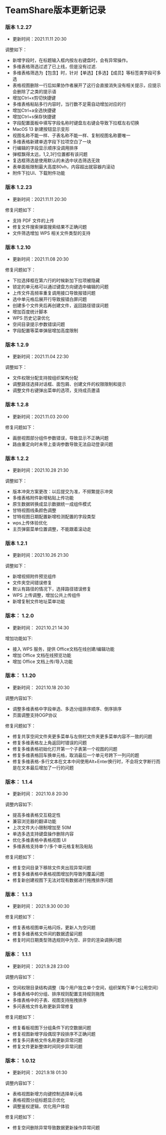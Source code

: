 # TeamShare版本更新记录

### 版本 1.2.27

- 更新时间：2021.11.11 20:30

调整如下：
* 新增字段时，在标题输入框内按左右键盘时，会有异常操作。
* 多维表格筛选过滤了已上线，但是没有过滤.
* 多维表格筛选为【包含】时，针对【单选】【多选】【成员】等标签类字段可多选
* 表格视图删除一行后如果协作者展开了这行会直接消失没有相关提示，应提示会删除了之类的提示语
* 增加Ctrl+x剪切快捷键
* 多维表格粘贴多行内容时，当行数不足需自动增加对应的行
* 增加Ctrl+a全选快捷键
* 增加Ctrl+s保存快捷键
* 字段配置面板中填写字段名称时键盘左右键会导致下拉框左右切换
* MacOS 13 新建按钮显示变形
* 视图名称不能一样、子表名称不能一样、复制视图名称要唯一
* 多维表格新建单选字段下拉项空白了一块
* 行编辑的字段显示顺序没调用排序
* 弹框飘得太远，1,2,3行位置都有该问题
* 复选框筛选是使用默认的未选中状态筛选无效
* 表单面板限制最大高度80vh，内容超出就容器内滚动
* 附件下拉UI、下载附件功能


### 版本 1.2.23

- 更新时间：2021.11.11 20:30

修复问题如下：
* 支持 PDF 文件的上传
* 修复文件搜索弹窗搜索结果不正确问题
* 文件筛选增加 WPS 相关文件类型的支持

### 版本 1.2.10

- 更新时间：2021.11.08 20:30

修复问题如下：
* 下拉选择框在第六行的时候新加下拉项被隐藏
* 锁定的单元格可以通过键盘方向键选中编辑的问题
* 上传文件高频率重复调用接口导致报错问题
* 选中单元格后展开行导致报错白屏问题
* 创建多个文件夹后再创建文件，返回路径错误问题
* 增加百度统计脚本
* WPS 历史记录优化
* 空间目录提示参数错误问题
* 字段配置等菜单弹层增加高度限制

### 版本 1.2.9

- 更新时间：2021.11.04 22:30

调整如下：
* 文件权限分配支持按组织架构分配
* 调整路径选择对话框、面包屑、创建文件的权限限制和提示
* 调整文件右键弹出菜单的选项，支持成员邀请

### 版本 1.2.8

- 更新时间：2021.11.03 20:00

修复问题如下：
* 画册视图部分组件参数错误，导致显示不正确问题
* 路由重定向时未带上查询参数导致无法自动登录问题


### 版本 1.2.2

- 更新时间：2021.10.28 21:30

调整如下：
* 版本冲突方案更改：以后提交为准，不频繁提示冲突
* 多维表格附件新增粘贴上传功能
* 原生数据转换成显示数据统一成组件模式
* 甘特视图线条颜色调整
* 甘特视图日期配置新增检测配置的字段类型
* wps上传体验优化
* 主页弹窗菜单位置调整，不能跟着滚动走

### 版本 1.2.1

- 更新时间：2021.10.26 21:30

调整如下：
* 新增视频附件预览组件
* 文件夹空间错误修复
* 默认有路径的情况下，选择路径错误修复
* WPS 上传调整，增加公共上传组件
* 新增复制文件地址菜单功能


### 版本： 1.2.0

- 更新时间： 2021.10.21 14:30

增加功能如下:
* 接入 WPS 服务，提供 Office文档在线创建/编辑功能
* 增加 Office 文档在线预览功能
* 增加 Office 文档上传/导入功能



### 版本： 1.1.20

- 更新时间： 2021.10.18 20:30

调整内容如下:
* 调整多维表格中字段单选、多选分组排序顺序、倒序排序
* 页面调整支持OGP协议

修复问题如下：
* 修复共享空间文件夹更多菜单与左侧栏文件夹更多菜单内容不一致的问题
* 修复多维表格左上角返回时错误的问题
* 修复多维表格初始化打开第一个子表第一个视图的问题
* 修复多维表格回车换单元格，取消最后一个单元号跨下一列问的题
* 修复多维表格-多行文本在文本中间使用Alt+Enter换行时，不会将文字断行而是在文本最后增加了一行的问题



### 版本： 1.1.4

- 更新时间： 2021.10.8 20:30

调整内容如下:
* 提高多维表格交互稳定性
* 兼容浏览器的翻译功能
* 上次文件大小限制增加至 50M
* 单选多选支持键盘操作删除内容
* 优化多维表格中表格视图 UI
* 多维表格支持单个/多个单元格复制及粘贴

修复问题如下：
* 修复空间目录下移除文件夹出现异常问题
* 修复多维表格中表格视图增加列导致列覆盖问题
* 修复新创建视图下无法对现有数据进行拖拽排序问题

### 版本： 1.1.3

- 更新时间： 2021.9.30 00:30

修复问题如下：
* 修复表格视图单元格闪烁，更新人为空问题
* 修复多维表格文件间的数据遗留问题
* 修复时间日期类型筛选规则中为空、非空的渲染调换问题



### 版本： 1.1.1

- 更新时间： 2021.9.28 23:00

调整内容如下：
* 空间权限目录结构调整（每个用户独立单个空间，组织架构下单个公用空间）
* 多维表格中的分组、排序规则配置支持规则拖拽
* 多维表格中的子表、视图支持拖拽排序
* 多问表格文件名称更新异常修复

修复问题如下：
* 修复看板视图下分组条件下的空数据问题
* 修复视图新增字段偶现字段排序不正确问题
* 修复多问表格文件名称更新异常问题
* 修复文件更新整体时间同步异常问题



### 版本： 1.0.12

- 更新时间： 2021.9.18 01:30

调整内容如下：
* 表格视图新增方向键控制选择单元格
* 表格视图分组标题显示优化
* 调整鉴权逻辑，优化用户体验

修复问题如下：
* 修复空间删除异常导致数据更新操作异常问题


